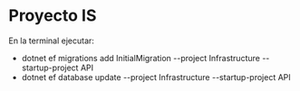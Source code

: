 # Proyecto IS

En la terminal ejecutar:
- dotnet ef migrations add InitialMigration --project Infrastructure --startup-project API
- dotnet ef database update --project Infrastructure --startup-project API
